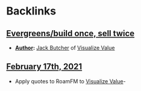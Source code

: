 
# Backlinks
## [Evergreens/build once, sell twice](<Evergreens/build once, sell twice.md>)
- **[Author](<Author.md>):** [Jack Butcher](<Jack Butcher.md>) of [Visualize Value](<Visualize Value.md>)

## [February 17th, 2021](<February 17th, 2021.md>)
- Apply quotes to RoamFM to [Visualize Value](<Visualize Value.md>)-

